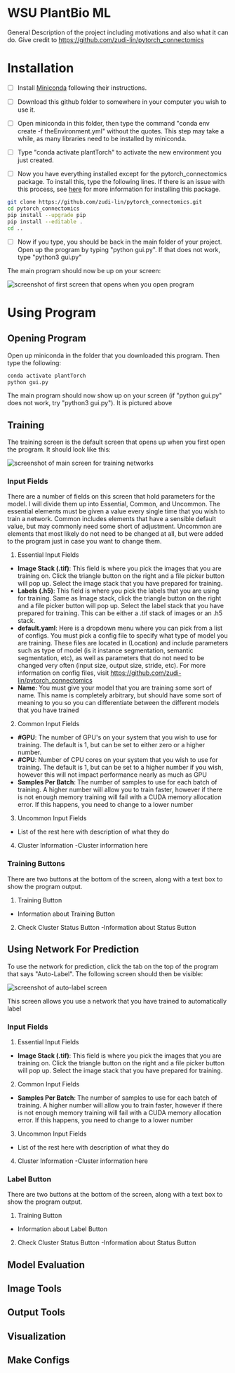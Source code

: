 # WSU PlantBio ML

General Description of the project including motivations and also what it can do. Give credit to https://github.com/zudi-lin/pytorch_connectomics

# Installation



- [ ] Install [Miniconda](https://docs.conda.io/en/latest/miniconda.html) following their instructions.

- [ ] Download this github folder to somewhere in your computer you wish to use it.

- [ ] Open miniconda in this folder, then type the command "conda env create -f theEnvironment.yml" without the quotes. This step may take a while, as many libraries need to be installed by miniconda.

- [ ] Type "conda activate plantTorch" to activate the new environment you just created.

- [ ] Now you have everything installed except for the pytorch_connectomics package. To install this, type the following lines. If there is an issue with this process, see [here](https://github.com/zudi-lin/pytorch_connectomics#installation) for more information for installing this package.

```bash
git clone https://github.com/zudi-lin/pytorch_connectomics.git
cd pytorch_connectomics
pip install --upgrade pip
pip install --editable .
cd ..
```

- [ ] Now if you type, you should be back in the main folder of your project. Open up the program by typing "python gui.py". If that does not work, type "python3 gui.py"

The main program should now be up on your screen:

![screenshot of first screen that opens when you open program](https://github.com/ajbrookhouse/WSU_PlantBio_ML/blob/main/images/trainScreenshot.png)

# Using Program

## Opening Program

Open up miniconda in the folder that you downloaded this program. Then type the following:
```bash
conda activate plantTorch
python gui.py
```
The main program should now show up on your screen (if "python gui.py" does not work, try "python3 gui.py"). It is pictured above

## Training

The training screen is the default screen that opens up when you first open the program. It should look like this:

![screenshot of main screen for training networks](https://github.com/ajbrookhouse/WSU_PlantBio_ML/blob/main/images/trainScreenshot.png)

### Input Fields

There are a number of fields on this screen that hold parameters for the model. I will divide them up into Essential, Common, and Uncommon. The essential elements must be given a value every single time that you wish to train a network. Common includes elements that have a sensible default value, but may commonly need some short of adjustment. Uncommon are elements that most likely do not need to be changed at all, but were added to the program just in case you want to change them.

1. Essential Input Fields
  - **Image Stack (.tif)**: This field is where you pick the images that you are training on. Click the triangle button on the right and a file picker button will pop up. Select the image stack that you have prepared for training.
  - **Labels (.h5)**: This field is where you pick the labels that you are using for training. Same as Image stack, click the triangle button on the right and a file picker button will pop up. Select the label stack that you have prepared for training. This can be either a .tif stack of images or an .h5 stack.
  - **default.yaml**: Here is a dropdown menu where you can pick from a list of configs. You must pick a config file to specify what type of model you are training. These files are located in (Location) and include parameters such as type of model (is it instance segmentation, semantic segmentation, etc), as well as parameters that do not need to be changed very often (input size, output size, stride, etc). For more information on config files, visit https://github.com/zudi-lin/pytorch_connectomics
  - **Name**: You must give your model that you are training some sort of name. This name is completely arbitrary, but should have some sort of meaning to you so you can differentiate between the different models that you have trained

2. Common Input Fields
  - **#GPU**: The number of GPU's on your system that you wish to use for training. The default is 1, but can be set to either zero or a higher number.
  - **#CPU**: Number of CPU cores on your system that you wish to use for training. The default is 1, but can be set to a higher number if you wish, however this will not impact performance nearly as much as GPU
  - **Samples Per Batch**: The number of samples to use for each batch of training. A higher number will allow you to train faster, however if there is not enough memory training will fail with a CUDA memory allocation error. If this happens, you need to change to a lower number

3. Uncommon Input Fields
  - List of the rest here with description of what they do

4. Cluster Information
  -Cluster information here 

### Training Buttons

There are two buttons at the bottom of the screen, along with a text box to show the program output.

1. Training Button
  - Information about Training Button

2. Check Cluster Status Button
  -Information about Status Button
  
## Using Network For Prediction

To use the network for prediction, click the tab on the top of the program that says "Auto-Label". The following screen should then be visible:

![screenshot of auto-label screen](https://github.com/ajbrookhouse/WSU_PlantBio_ML/blob/main/images/predictScreenshot.png)

This screen allows you use a network that you have trained to automatically label

### Input Fields

1. Essential Input Fields
  - **Image Stack (.tif)**: This field is where you pick the images that you are training on. Click the triangle button on the right and a file picker button will pop up. Select the image stack that you have prepared for training.

2. Common Input Fields
  - **Samples Per Batch**: The number of samples to use for each batch of training. A higher number will allow you to train faster, however if there is not enough memory training will fail with a CUDA memory allocation error. If this happens, you need to change to a lower number

3. Uncommon Input Fields
  - List of the rest here with description of what they do

4. Cluster Information
  -Cluster information here 

### Label Button

There are two buttons at the bottom of the screen, along with a text box to show the program output.

1. Training Button
  - Information about Label Button

2. Check Cluster Status Button
  -Information about Status Button




## Model Evaluation

## Image Tools

## Output Tools

## Visualization

## Make Configs

